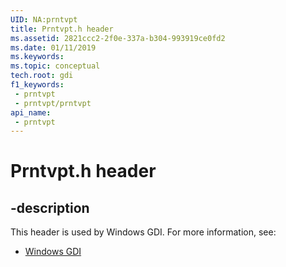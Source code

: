 ```yaml
---
UID: NA:prntvpt
title: Prntvpt.h header
ms.assetid: 2821ccc2-2f0e-337a-b304-993919ce0fd2
ms.date: 01/11/2019
ms.keywords: 
ms.topic: conceptual
tech.root: gdi
f1_keywords:
 - prntvpt
 - prntvpt/prntvpt
api_name:
 - prntvpt
---
```


# Prntvpt.h header


## -description

This header is used by Windows GDI. For more information, see:

- [Windows GDI](../_gdi/index.md)

